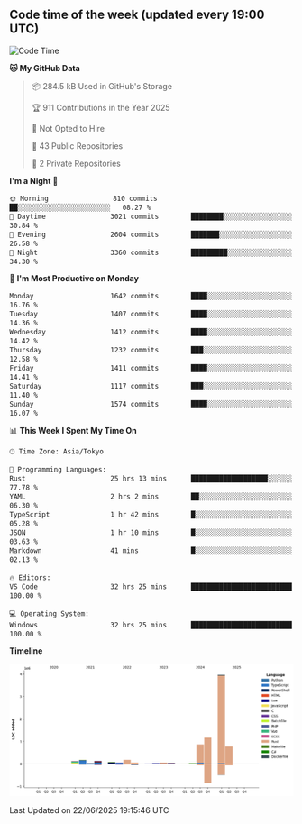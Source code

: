 ## Code time of the week (updated every 19:00 UTC)

<!--START_SECTION:waka-->
![Code Time](http://img.shields.io/badge/Code%20Time-5%2C050%20hrs%204%20mins-blue)

**🐱 My GitHub Data** 

> 📦 284.5 kB Used in GitHub's Storage 
 > 
> 🏆 911 Contributions in the Year 2025
 > 
> 🚫 Not Opted to Hire
 > 
> 📜 43 Public Repositories 
 > 
> 🔑 2 Private Repositories 
 > 
**I'm a Night 🦉** 

```text
🌞 Morning                810 commits         ██░░░░░░░░░░░░░░░░░░░░░░░   08.27 % 
🌆 Daytime                3021 commits        ████████░░░░░░░░░░░░░░░░░   30.84 % 
🌃 Evening                2604 commits        ███████░░░░░░░░░░░░░░░░░░   26.58 % 
🌙 Night                  3360 commits        █████████░░░░░░░░░░░░░░░░   34.30 % 
```
📅 **I'm Most Productive on Monday** 

```text
Monday                   1642 commits        ████░░░░░░░░░░░░░░░░░░░░░   16.76 % 
Tuesday                  1407 commits        ████░░░░░░░░░░░░░░░░░░░░░   14.36 % 
Wednesday                1412 commits        ████░░░░░░░░░░░░░░░░░░░░░   14.42 % 
Thursday                 1232 commits        ███░░░░░░░░░░░░░░░░░░░░░░   12.58 % 
Friday                   1411 commits        ████░░░░░░░░░░░░░░░░░░░░░   14.41 % 
Saturday                 1117 commits        ███░░░░░░░░░░░░░░░░░░░░░░   11.40 % 
Sunday                   1574 commits        ████░░░░░░░░░░░░░░░░░░░░░   16.07 % 
```


📊 **This Week I Spent My Time On** 

```text
🕑︎ Time Zone: Asia/Tokyo

💬 Programming Languages: 
Rust                     25 hrs 13 mins      ███████████████████░░░░░░   77.78 % 
YAML                     2 hrs 2 mins        ██░░░░░░░░░░░░░░░░░░░░░░░   06.30 % 
TypeScript               1 hr 42 mins        █░░░░░░░░░░░░░░░░░░░░░░░░   05.28 % 
JSON                     1 hr 10 mins        █░░░░░░░░░░░░░░░░░░░░░░░░   03.63 % 
Markdown                 41 mins             █░░░░░░░░░░░░░░░░░░░░░░░░   02.13 % 

🔥 Editors: 
VS Code                  32 hrs 25 mins      █████████████████████████   100.00 % 

💻 Operating System: 
Windows                  32 hrs 25 mins      █████████████████████████   100.00 % 
```

**Timeline**

![Lines of Code chart](https://raw.githubusercontent.com/SARDONYX-sard/SARDONYX-sard/main/assets/bar_graph.png)


 Last Updated on 22/06/2025 19:15:46 UTC
<!--END_SECTION:waka-->